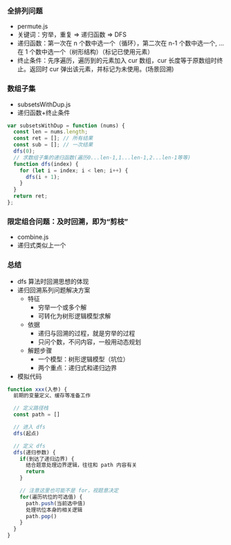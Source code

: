 ### 全排列问题

- permute.js
- 关键词：穷举，重复 => 递归函数 => DFS
- 递归函数：第一次在 n 个数中选一个（循环），第二次在 n-1 个数中选一个, ...在 1 个数中选一个（树形结构）（标记已使用元素）
- 终止条件：先序遍历，遍历到的元素加入 cur 数组，cur 长度等于原数组时终止。返回时 cur 弹出该元素，并标记为未使用。(场景回溯)

### 数组子集

- subsetsWithDup.js
- 递归函数+终止条件

```javascript
var subsetsWithDup = function (nums) {
  const len = nums.length;
  const ret = []; // 所有结果
  const sub = []; // 一次结果
  dfs(0);
  // 求数组子集的递归函数(遍历0...len-1,1...len-1,2...len-1等等)
  function dfs(index) {
    for (let i = index; i < len; i++) {
      dfs(i + 1);
    }
  }
  return ret;
};
```

### 限定组合问题：及时回溯，即为“剪枝”

- combine.js
- 递归式类似上一个

### 总结

- dfs 算法时回溯思想的体现
- 递归回溯系列问题解决方案
  - 特征
    - 穷举一个或多个解
    - 可转化为树形逻辑模型求解
  - 依据
    - 递归与回溯的过程，就是穷举的过程
    - 只问个数，不问内容，一般用动态规划
  - 解题步骤
    - 一个模型：树形逻辑模型（坑位）
    - 两个重点：递归式和递归边界
- 模拟代码

```javascript
function xxx(入参) {
  前期的变量定义、缓存等准备工作

  // 定义路径栈
  const path = []

  // 进入 dfs
  dfs(起点)

  // 定义 dfs
  dfs(递归参数) {
    if(到达了递归边界) {
      结合题意处理边界逻辑，往往和 path 内容有关
      return
    }

    // 注意这里也可能不是 for，视题意决定
    for(遍历坑位的可选值) {
      path.push(当前选中值)
      处理坑位本身的相关逻辑
      path.pop()
    }
  }
}
```
